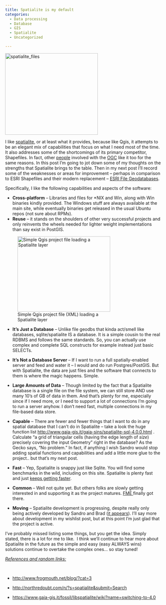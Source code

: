```yaml
---
title: Spatialite is my default
categories:
  - Data processing
  - Database
  - GIS
  - Spatialite
  - Uncategorized

---
```


<a href="http://northredoubt.com/n/2013/01/09/spatialite-is-my-default/spatialite_files/" rel="attachment wp-att-605"><img loading="lazy" class="alignnone size-medium wp-image-605" alt="spatialite_files" src="http://northredoubt.com/n/wp-content/uploads/2012/12/spatialite_files-300x263.png" width="300" height="263" srcset="http://northredoubt.com/n/wp-content/uploads/2012/12/spatialite_files-300x263.png 300w, http://northredoubt.com/n/wp-content/uploads/2012/12/spatialite_files-341x300.png 341w, http://northredoubt.com/n/wp-content/uploads/2012/12/spatialite_files.png 610w" sizes="(max-width: 300px) 100vw, 300px" /></a>

I like <a href="http://slashgeo.org/2010/09/15/FOSS4G-2010-Notes-SpatiaLite-Shapefile-Future" target="_blank" class="broken_link">spatialite</a>, or at least what it provides, because like Qgis, it attempts to be an elegant mix of capabilities that focus on what I need most of the time. It also addresses some of the shortcomings of its primary competitor, Shapefiles. In fact, other <a title="http://slashgeo.org/2012/12/21/OGC-Draft-GeoPackage-Specification-Finally-Shapefile-Format-Replacement" href="http://slashgeo.org/2012/12/21/OGC-Draft-GeoPackage-Specification-Finally-Shapefile-Format-Replacement" target="_blank" class="broken_link">people</a> involved with the <a href="http://spatiallyadjusted.com/2012/12/20/ogc-draft-geopackage-specification/" target="_blank" class="broken_link">OGC</a> like it too for the same reasons. In this post I&#8217;m going to jot down some of my thoughts on the strengths that Spatialite brings to the table. Then in my next post I&#8217;ll record some of the weaknesses or areas for improvement &#8211; perhaps in comparison to ESRI Shapefiles and their modern replacement &#8211; <a href="http://resources.arcgis.com/content/geodatabases/10.0/file-gdb-api" target="_blank">ESRI File Geodatabases</a>.

Specifically, I like the following capabilities and aspects of the software:

  * **Cross-platform** &#8211; Libraries and files for *NIX and Win, along with Win binaries kindly provided. The Windows stuff are always available at the main site, while eventually binaries get released in the usual Ubuntu repos (not sure about RPMs).
  * **Reuse** &#8211; it stands on the shoulders of other very successful projects and only reinvents the wheels needed for lighter weight implementations than say exist in PostGIS.

<figure id="attachment_603" aria-describedby="caption-attachment-603" style="width: 300px" class="wp-caption alignnone"><a href="http://northredoubt.com/n/2013/01/09/spatialite-is-my-default/qgis_project_file/" rel="attachment wp-att-603"><img loading="lazy" class="size-medium wp-image-603" alt="Simple Qgis project file loading a Spatialite layer" src="http://northredoubt.com/n/wp-content/uploads/2012/12/qgis_project_file-300x243.png" width="300" height="243" srcset="http://northredoubt.com/n/wp-content/uploads/2012/12/qgis_project_file-300x243.png 300w, http://northredoubt.com/n/wp-content/uploads/2012/12/qgis_project_file-370x300.png 370w, http://northredoubt.com/n/wp-content/uploads/2012/12/qgis_project_file.png 938w" sizes="(max-width: 300px) 100vw, 300px" /></a><figcaption id="caption-attachment-603" class="wp-caption-text">Simple Qgis project file (XML) loading a Spatialite layer</figcaption></figure>

  * **It’s Just a Database** – Unlike file geodbs that kinda act/smell like databases, sqlite/spatialite IS a database. It is a simple cousin to the real RDBMS and follows the same standards. So, you can actually use complex and complete SQL constructs for example instead just basic SELECTs.

  * **It’s Not a Database Server** – If I want to run a full spatially-enabled server and feed and water it – I would and do run Postgres/PostGIS. But with Spatialite, the data are just files and the software that connects to them is where the magic happens. Simple.

  * **Large Amounts of Data** – Though limited by the fact that a Spatialite database is a single file on the file system, we can still store AND use many 10’s of GB of data in them. And that’s plenty for me, especially since if I need more, or I need to support a lot of connections I’m going to run a server anyhow. I don&#8217;t need fast, multiple connections in my file-based data store.
  * **Capable** &#8211; There are fewer and fewer things that I want to do in any spatial database that I can&#8217;t do in Spatialite &#8211; take a look the huge function list <a href="http://www.gaia-gis.it/gaia-sins/spatialite-sql-4.0.0.html" target="_blank" class="broken_link">http://www.gaia-gis.it/gaia-sins/spatialite-sql-4.0.0.html</a> . Calculate &#8220;a grid of triangular cells (having the edge length of _size_) precisely covering the input Geometry&#8221; right in the database? As the Gecko says, &#8220;No problem.&#8221; In fact, if anything I wish Sandro would stop adding spatial functions and capabilities and add a little more glue to the project.. but that&#8217;s my next post.
  * **Fast** &#8211; Yep, Spatialite is snappy just like Sqlite. You will find some benchmarks in the wild, including on this site. Spatialite is plenty fast and just <a href="https://www.gaia-gis.it/fossil/libspatialite/wiki?name=speed-optimization" target="_blank">keeps getting faster</a>.
  * **Common** &#8211; Well not quite yet. But others folks are slowly getting interested in and supporting it as the project matures. <a href="http://docs.safe.com/fme/reader_writerPDF/spatialitefdo.pdf" target="_blank" class="broken_link">FME </a>finally got there.
  * **Moving** &#8211; Spatialite development is progressing, despite really only being actively developed by Sandro and Brad (<a href="https://www.gaia-gis.it/fossil/libspatialite/timeline" target="_blank">it appears</a>). I&#8217;ll say more about development in my wishlist post, but at this point I&#8217;m just glad that the project is active.

I&#8217;ve probably missed listing some things, but you get the idea. Simply stated, there is a lot for me to like.  I think we&#8217;ll continue to hear more about Spatialite in the future as the simple and easy (easy ALWAYS wins) solutions continue to overtake the complex ones&#8230; so stay tuned!

<span style="text-decoration: underline;"><em>References and random links:</em></span>

&nbsp;

  * <a href="https://www.gaia-gis.it/fossil/libspatialite/wiki?name=switching-to-4.0" target="_blank">http://www.frogmouth.net/blog/?cat=3</a>
  * <a href="https://www.gaia-gis.it/fossil/libspatialite/wiki?name=switching-to-4.0" target="_blank">http://northredoubt.com/n/?s=spatialite&submit=Search</a>

  * <a href="https://www.gaia-gis.it/fossil/libspatialite/wiki?name=switching-to-4.0" target="_blank">https://www.gaia-gis.it/fossil/libspatialite/wiki?name=switching-to-4.0</a>

&nbsp;

&nbsp;

 [1]: http://spatiallyadjusted.com/2012/12/18/the-kml-problem/